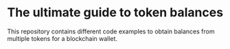# The ultimate guide to token balances

This repository contains different code examples to obtain balances from multiple tokens for a blockchain wallet.
